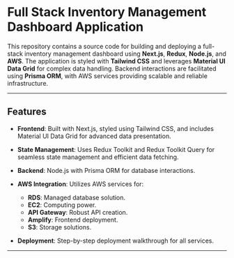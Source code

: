 # Full Stack Inventory Management Dashboard Application

This repository contains a source code for building and deploying a full-stack inventory management dashboard using **Next.js**, **Redux**, **Node.js**, and **AWS**. 
The application is styled with **Tailwind CSS** and leverages **Material UI Data Grid** for complex data handling. 
Backend interactions are facilitated using **Prisma ORM**, with AWS services providing scalable and reliable infrastructure.

---

## Features

- **Frontend**: Built with Next.js, styled using Tailwind CSS, and includes Material UI Data Grid for advanced data           presentation.

- **State Management**: Uses Redux Toolkit and Redux Toolkit Query for seamless state management and efficient data fetching.

- **Backend**: Node.js with Prisma ORM for database interactions.

- **AWS Integration**: Utilizes AWS services for:

  - **RDS**: Managed database solution.
  - **EC2**: Computing power.
  - **API Gateway**: Robust API creation.
  - **Amplify**: Frontend deployment.
  - **S3**: Storage solutions.
  
- **Deployment**: Step-by-step deployment walkthrough for all services.

---
